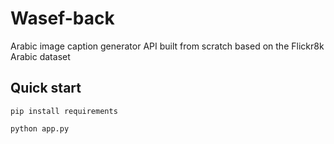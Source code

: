 # Wasef-back

Arabic image caption generator API built from scratch
based on the Flickr8k Arabic dataset





## Quick start

```
pip install requirements 
```
```
python app.py
```
